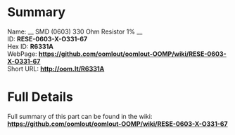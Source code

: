 
Summary
=================
  
Name: __ SMD (0603) 330 Ohm Resistor 1% __    
ID: __RESE-0603-X-O331-67__   
Hex ID: __R6331A__   
WebPage: __https://github.com/oomlout/oomlout-OOMP/wiki/RESE-0603-X-O331-67__   
Short URL: __http://oom.lt/R6331A__   

Full Details
==========================
Full summary of this part can be found in the wiki:   
__https://github.com/oomlout/oomlout-OOMP/wiki/RESE-0603-X-O331-67__    

